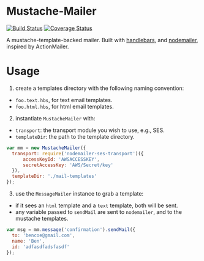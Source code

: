 # Mustache-Mailer

[![Build Status](https://travis-ci.org/npm/mustache-mailer.png)](https://travis-ci.org/npm/mustache-mailer)
[![Coverage Status](https://coveralls.io/repos/npm/mustache-mailer/badge.svg?branch=)](https://coveralls.io/r/npm/mustache-mailer?branch=)

A mustache-template-backed mailer. Built with [handlebars](https://www.npmjs.com/package/handlebars#readme),
and [nodemailer](https://www.npmjs.com/package/nodemailer), inspired by ActionMailer.

# Usage

1. create a templates directory with the following naming convention:
  * `foo.text.hbs`, for text email templates.
  * `foo.html.hbs`, for html email templates.

2. instantiate `MustacheMailer` with:
  * `transport`: the transport module you wish to use, e.g., SES.
  * `templateDir`: the path to the template directory.

```js
var mm = new MustacheMailer({
  transport: require('nodemailer-ses-transport')({
      accessKeyId: 'AWSACCESSKEY',
      secretAccessKey: 'AWS/Secret/key'
  }),
  templateDir: './mail-templates'
});
```

3. use the `MessageMailer` instance to grab a template:
  * if it sees an `html` template and a `text` template, both will be sent.
  * any variable passed to `sendMail` are sent to `nodemailer`, and
    to the mustache templates.

```js
var msg = mm.message('confirmation').sendMail({
  to: 'bencoe@gmail.com',
  name: 'Ben',
  id: 'adfasdfadsfasdf'
});
```
